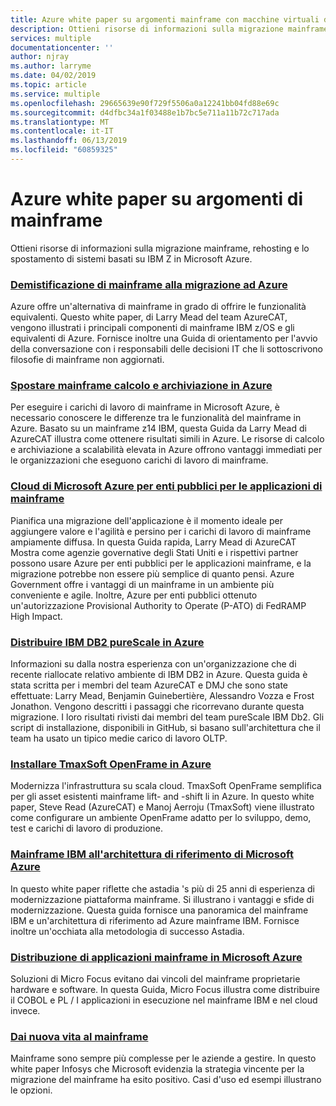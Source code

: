 ```yaml
---
title: Azure white paper su argomenti mainframe con macchine virtuali di Azure e archiviazione di Azure
description: Ottieni risorse di informazioni sulla migrazione mainframe, rehosting e lo spostamento di sistemi basati su IBM Z in Microsoft Azure.
services: multiple
documentationcenter: ''
author: njray
ms.author: larryme
ms.date: 04/02/2019
ms.topic: article
ms.service: multiple
ms.openlocfilehash: 29665639e90f729f5506a0a12241bb04fd88e69c
ms.sourcegitcommit: d4dfbc34a1f03488e1b7bc5e711a11b72c717ada
ms.translationtype: MT
ms.contentlocale: it-IT
ms.lasthandoff: 06/13/2019
ms.locfileid: "60859325"
---
```

# <a name="azure-white-papers-about-mainframe-topics"></a>Azure white paper su argomenti di mainframe

Ottieni risorse di informazioni sulla migrazione mainframe, rehosting e lo spostamento di sistemi basati su IBM Z in Microsoft Azure.

### <a name="demystifying-mainframe-to-azure-migrationhttpsazuremicrosoftcomresourcesdemystifying-mainframe-to-azure-migration"></a>[Demistificazione di mainframe alla migrazione ad Azure](https://azure.microsoft.com/resources/demystifying-mainframe-to-azure-migration/)

Azure offre un'alternativa di mainframe in grado di offrire le funzionalità equivalenti. Questo white paper, di Larry Mead del team AzureCAT, vengono illustrati i principali componenti di mainframe IBM z/OS e gli equivalenti di Azure. Fornisce inoltre una Guida di orientamento per l'avvio della conversazione con i responsabili delle decisioni IT che li sottoscrivono filosofie di mainframe non aggiornati.

### <a name="move-mainframe-compute-and-storage-to-azurehttpsazuremicrosoftcomresourcesmove-mainframe-compute-and-storage-to-azure"></a>[Spostare mainframe calcolo e archiviazione in Azure](https://azure.microsoft.com/resources/move-mainframe-compute-and-storage-to-azure/)

Per eseguire i carichi di lavoro di mainframe in Microsoft Azure, è necessario conoscere le differenze tra le funzionalità del mainframe in Azure. Basato su un mainframe z14 IBM, questa Guida da Larry Mead di AzureCAT illustra come ottenere risultati simili in Azure. Le risorse di calcolo e archiviazione a scalabilità elevata in Azure offrono vantaggi immediati per le organizzazioni che eseguono carichi di lavoro di mainframe.

### <a name="microsoft-azure-government-cloud-for-mainframe-applicationshttpsazuremicrosoftcomresourcesmicrosoft-azure-government-cloud-for-mainframe-applications"></a>[Cloud di Microsoft Azure per enti pubblici per le applicazioni di mainframe](https://azure.microsoft.com/resources/microsoft-azure-government-cloud-for-mainframe-applications/)

Pianifica una migrazione dell'applicazione è il momento ideale per aggiungere valore e l'agilità e persino per i carichi di lavoro di mainframe ampiamente diffusa. In questa Guida rapida, Larry Mead di AzureCAT Mostra come agenzie governative degli Stati Uniti e i rispettivi partner possono usare Azure per enti pubblici per le applicazioni mainframe, e la migrazione potrebbe non essere più semplice di quanto pensi. Azure Government offre i vantaggi di un mainframe in un ambiente più conveniente e agile. Inoltre, Azure per enti pubblici ottenuto un'autorizzazione Provisional Authority to Operate (P-ATO) di FedRAMP High Impact.

### <a name="deploy-ibm-db2-purescale-on-azurehttpsazuremicrosoftcomresourcesdeploy-ibm-db2-purescale-on-azure"></a>[Distribuire IBM DB2 pureScale in Azure](https://azure.microsoft.com/resources/deploy-ibm-db2-purescale-on-azure/)

Informazioni su dalla nostra esperienza con un'organizzazione che di recente riallocate relativo ambiente di IBM DB2 in Azure. Questa guida è stata scritta per i membri del team AzureCAT e DMJ che sono state effettuate: Larry Mead, Benjamin Guinebertière, Alessandro Vozza e Frost Jonathon. Vengono descritti i passaggi che ricorrevano durante questa migrazione. I loro risultati rivisti dai membri del team pureScale IBM Db2. Gli script di installazione, disponibili in GitHub, si basano sull'architettura che il team ha usato un tipico medie carico di lavoro OLTP.

### <a name="install-tmaxsoft-openframe-on-azurehttpsazuremicrosoftcomresourcesinstall-tmaxsoft-openframe-on-azure"></a>[Installare TmaxSoft OpenFrame in Azure](https://azure.microsoft.com/resources/install-tmaxsoft-openframe-on-azure/)

Modernizza l'infrastruttura su scala cloud. TmaxSoft OpenFrame semplifica per gli asset esistenti mainframe lift- and -shift li in Azure. In questo white paper, Steve Read (AzureCAT) e Manoj Aerroju (TmaxSoft) viene illustrato come configurare un ambiente OpenFrame adatto per lo sviluppo, demo, test e carichi di lavoro di produzione.

### <a name="ibm-mainframe-to-microsoft-azure-reference-architecturehttpswwwastadiacomwhitepaperibm-mainframe-to-microsoft-azure"></a>[Mainframe IBM all'architettura di riferimento di Microsoft Azure](https://www.astadia.com/whitepaper/ibm-mainframe-to-microsoft-azure)

In questo white paper riflette che astadia 's più di 25 anni di esperienza di modernizzazione piattaforma mainframe. Si illustrano i vantaggi e sfide di modernizzazione. Questa guida fornisce una panoramica del mainframe IBM e un'architettura di riferimento ad Azure mainframe IBM. Fornisce inoltre un'occhiata alla metodologia di successo Astadia.

### <a name="deploying-mainframe-applications-to-microsoft-azurehttpswwwmicrofocuscommediawhite-paperdeployingmainframeapplicationstomicrosoftazurewppdf"></a>[Distribuzione di applicazioni mainframe in Microsoft Azure](https://www.microfocus.com/media/white-paper/deploying_mainframe_applications_to_microsoft_azure_wp.pdf)

Soluzioni di Micro Focus evitano dai vincoli del mainframe proprietarie hardware e software. In questa Guida, Micro Focus illustra come distribuire il COBOL e PL / I applicazioni in esecuzione nel mainframe IBM e nel cloud invece.

### <a name="breathe-new-life-into-mainframeshttpswwwinfosyscommodernizationpagesbreathe-new-life-mainframesaspx"></a>[Dai nuova vita al mainframe](https://www.infosys.com/modernization/Pages/breathe-new-life-mainframes.aspx)

 Mainframe sono sempre più complesse per le aziende a gestire. In questo white paper Infosys che Microsoft evidenzia la strategia vincente per la migrazione del mainframe ha esito positivo. Casi d'uso ed esempi illustrano le opzioni.